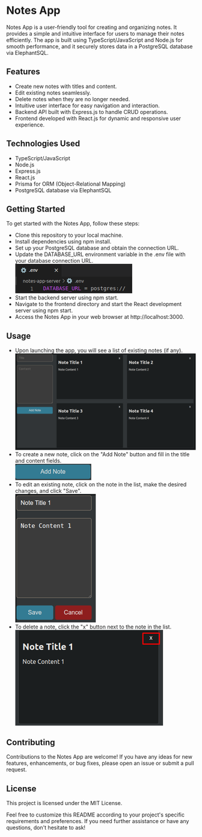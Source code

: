 # Notes App <br />
Notes App is a user-friendly tool for creating and organizing notes. It provides a simple and intuitive interface for users to manage their notes efficiently. The app is built using TypeScript/JavaScript and Node.js for smooth performance, and it securely stores data in a PostgreSQL database via ElephantSQL.

## Features <br />
- Create new notes with titles and content.
- Edit existing notes seamlessly.
- Delete notes when they are no longer needed.
- Intuitive user interface for easy navigation and interaction.
- Backend API built with Express.js to handle CRUD operations.
- Frontend developed with React.js for dynamic and responsive user experience.

## Technologies Used <br />
- TypeScript/JavaScript
- Node.js
- Express.js
- React.js
- Prisma for ORM (Object-Relational Mapping)
- PostgreSQL database via ElephantSQL

## Getting Started <br />
To get started with the Notes App, follow these steps: <br />
- Clone this repository to your local machine.
- Install dependencies using npm install.
- Set up your PostgreSQL database and obtain the connection URL.
- Update the DATABASE_URL environment variable in the .env file with your database connection URL. <br />
![](notes-app-ui/src/images/Env_file.png)
- Start the backend server using npm start.
- Navigate to the frontend directory and start the React development server using npm start.
- Access the Notes App in your web browser at http://localhost:3000.

## Usage <br />
- Upon launching the app, you will see a list of existing notes (if any). ![](notes-app-ui/src/images/Basic_Ui.png)
- To create a new note, click on the "Add Note" button and fill in the title and content fields. <br />
![](notes-app-ui/src/images/Add_Note_Button.png)
- To edit an existing note, click on the note in the list, make the desired changes, and click "Save". <br />
![](notes-app-ui/src/images/Edit_Ui.png)
- To delete a note, click the "x" button next to the note in the list. <br />
![](notes-app-ui/src/images/Delete_note.png)

## Contributing <br />
Contributions to the Notes App are welcome! If you have any ideas for new features, enhancements, or bug fixes, please open an issue or submit a pull request.

## License <br />
This project is licensed under the MIT License.

Feel free to customize this README according to your project's specific requirements and preferences. If you need further assistance or have any questions, don't hesitate to ask!
